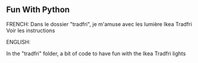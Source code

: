 Fun With Python 
----------------

FRENCH:
Dans le dossier "tradfri", je m'amuse avec les lumière Ikea Tradfri 
Voir les instructions 

ENGLISH:

In the "tradfri" folder, a bit of code to have fun with the Ikea Tradfri lights
